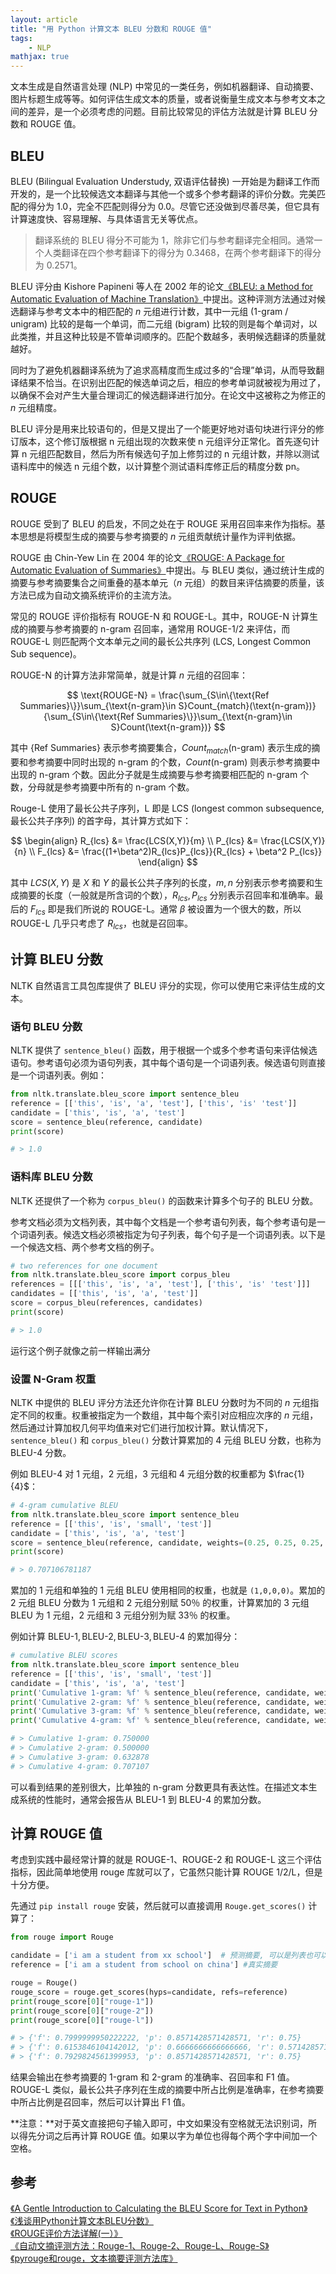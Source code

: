 ```yaml
---
layout: article
title: "用 Python 计算文本 BLEU 分数和 ROUGE 值"
tags:
    - NLP
mathjax: true
---
```


文本生成是自然语言处理 (NLP) 中常见的一类任务，例如机器翻译、自动摘要、图片标题生成等等。如何评估生成文本的质量，或者说衡量生成文本与参考文本之间的差异，是一个必须考虑的问题。目前比较常见的评估方法就是计算 $\text{BLEU}$ 分数和 $\text{ROUGE}$ 值。

## BLEU

$\text{BLEU}$ (Bilingual Evaluation Understudy, 双语评估替换) 一开始是为翻译工作而开发的，是一个比较候选文本翻译与其他一个或多个参考翻译的评价分数。完美匹配的得分为 $1.0$，完全不匹配则得分为 $0.0$。尽管它还没做到尽善尽美，但它具有计算速度快、容易理解、与具体语言无关等优点。

> 翻译系统的 $\text{BLEU}$ 得分不可能为 $1$，除非它们与参考翻译完全相同。通常一个人类翻译在四个参考翻译下的得分为 $0.3468$，在两个参考翻译下的得分为 $0.2571$。

$\text{BLEU}$ 评分由 Kishore Papineni 等人在 2002 年的论文[《BLEU: a Method for Automatic Evaluation of Machine Translation》](http://www.aclweb.org/anthology/P02-1040.pdf)中提出。这种评测方法通过对候选翻译与参考文本中的相匹配的 $n$ 元组进行计数，其中一元组 ($\text{1-gram}$ / $\text{unigram}$) 比较的是每一个单词，而二元组 ($\text{bigram}$) 比较的则是每个单词对，以此类推，并且这种比较是不管单词顺序的。匹配个数越多，表明候选翻译的质量就越好。

同时为了避免机器翻译系统为了追求高精度而生成过多的“合理”单词，从而导致翻译结果不恰当。在识别出匹配的候选单词之后，相应的参考单词就被视为用过了，以确保不会对产生大量合理词汇的候选翻译进行加分。在论文中这被称之为修正的 $n$ 元组精度。

BLEU 评分是用来比较语句的，但是又提出了一个能更好地对语句块进行评分的修订版本，这个修订版根据 n 元组出现的次数来使 n 元组评分正常化。首先逐句计算 n 元组匹配数目，然后为所有候选句子加上修剪过的 n 元组计数，并除以测试语料库中的候选 n 元组个数，以计算整个测试语料库修正后的精度分数 pn。

## ROUGE

$\text{ROUGE}$ 受到了 $\text{BLEU}$ 的启发，不同之处在于 $\text{ROUGE}$ 采用召回率来作为指标。基本思想是将模型生成的摘要与参考摘要的 $n$ 元组贡献统计量作为评判依据。

$\text{ROUGE}$ 由 Chin-Yew Lin 在 2004 年的论文[《ROUGE: A Package for Automatic Evaluation of Summaries》](https://www.aclweb.org/anthology/W04-1013.pdf)中提出。与 $\text{BLEU}$ 类似，通过统计生成的摘要与参考摘要集合之间重叠的基本单元（$n$ 元组）的数目来评估摘要的质量，该方法已成为自动文摘系统评价的主流方法。

常见的 $\text{ROUGE}$ 评价指标有 $\text{ROUGE-N}$ 和 $\text{ROUGE-L}$。其中，$\text{ROUGE-N}$ 计算生成的摘要与参考摘要的 $\text{n-gram}$ 召回率，通常用 $\text{ROUGE-1/2}$ 来评估，而 $\text{ROUGE-L}$ 则匹配两个文本单元之间的最长公共序列 (LCS, Longest Common Sub sequence)。

$\text{ROUGE-N}$ 的计算方法非常简单，就是计算 $n$ 元组的召回率：

$$
\text{ROUGE-N} = \frac{\sum_{S\in\{\text{Ref Summaries}\}}\sum_{\text{n-gram}\in S}Count_{match}(\text{n-gram})}{\sum_{S\in\{\text{Ref Summaries}\}}\sum_{\text{n-gram}\in S}Count(\text{n-gram})}
$$

其中 $\{\text{Ref Summaries}\}$ 表示参考摘要集合，$Count_{match}(\text{n-gram})$ 表示生成的摘要和参考摘要中同时出现的 $\text{n-gram}$ 的个数，$Count(\text{n-gram})$ 则表示参考摘要中出现的 $\text{n-gram}$ 个数。因此分子就是生成摘要与参考摘要相匹配的 $\text{n-gram}$ 个数，分母就是参考摘要中所有的 $\text{n-gram}$ 个数。

$\text{Rouge-L}$ 使用了最长公共子序列，L 即是 LCS (longest common subsequence, 最长公共子序列) 的首字母，其计算方式如下：

$$
\begin{align}
R_{lcs} &= \frac{LCS(X,Y)}{m} \\
P_{lcs} &= \frac{LCS(X,Y)}{n} \\
F_{lcs} &= \frac{(1+\beta^2)R_{lcs}P_{lcs}}{R_{lcs} + \beta^2 P_{lcs}}
\end{align}
$$

其中 $LCS(X,Y)$ 是 $X$ 和 $Y$ 的最长公共子序列的长度，$m,n$ 分别表示参考摘要和生成摘要的长度（一般就是所含词的个数），$R_{lcs},P_{lcs}$ 分别表示召回率和准确率。最后的 $F_{lcs}$ 即是我们所说的 $\text{ROUGE-L}$。通常 $\beta$ 被设置为一个很大的数，所以 $\text{ROUGE-L}$ 几乎只考虑了 $R_{lcs}$，也就是召回率。

## 计算 BLEU 分数

NLTK 自然语言工具包库提供了 $\text{BLEU}$ 评分的实现，你可以使用它来评估生成的文本。

### 语句 BLEU 分数

NLTK 提供了 `sentence_bleu()` 函数，用于根据一个或多个参考语句来评估候选语句。参考语句必须为语句列表，其中每个语句是一个词语列表。候选语句则直接是一个词语列表。例如：

```python
from nltk.translate.bleu_score import sentence_bleu
reference = [['this', 'is', 'a', 'test'], ['this', 'is' 'test']]
candidate = ['this', 'is', 'a', 'test']
score = sentence_bleu(reference, candidate)
print(score)

# > 1.0
```

### 语料库 BLEU 分数

NLTK 还提供了一个称为 `corpus_bleu()` 的函数来计算多个句子的 $\text{BLEU}$ 分数。

参考文档必须为文档列表，其中每个文档是一个参考语句列表，每个参考语句是一个词语列表。候选文档必须被指定为句子列表，每个句子是一个词语列表。以下是一个候选文档、两个参考文档的例子。

```python
# two references for one document
from nltk.translate.bleu_score import corpus_bleu
references = [[['this', 'is', 'a', 'test'], ['this', 'is' 'test']]]
candidates = [['this', 'is', 'a', 'test']]
score = corpus_bleu(references, candidates)
print(score)

# > 1.0
```

运行这个例子就像之前一样输出满分

### 设置 N-Gram 权重

NLTK 中提供的 $\text{BLEU}$ 评分方法还允许你在计算 $\text{BLEU}$ 分数时为不同的 $n$ 元组指定不同的权重。权重被指定为一个数组，其中每个索引对应相应次序的 $n$ 元组，然后通过计算加权几何平均值来对它们进行加权计算。默认情况下，`sentence_bleu()` 和 `corpus_bleu()` 分数计算累加的 4 元组 $\text{BLEU}$ 分数，也称为 $\text{BLEU-4}$ 分数。

例如 $\text{BLEU-4}$ 对 1 元组，2 元组，3 元组和 4 元组分数的权重都为 $\frac{1}{4}$：

```python
# 4-gram cumulative BLEU
from nltk.translate.bleu_score import sentence_bleu
reference = [['this', 'is', 'small', 'test']]
candidate = ['this', 'is', 'a', 'test']
score = sentence_bleu(reference, candidate, weights=(0.25, 0.25, 0.25, 0.25))
print(score)

# > 0.707106781187
```

累加的 1 元组和单独的 1 元组 $\text{BLEU}$ 使用相同的权重，也就是 `(1,0,0,0)`。累加的 2 元组 $\text{BLEU}$ 分数为 1 元组和 2 元组分别赋 $50％$ 的权重，计算累加的 3 元组 BLEU 为 1 元组，2 元组和 3 元组分别为赋 $33％$ 的权重。

例如计算 $\text{BLEU-1},\text{BLEU-2},\text{BLEU-3},\text{BLEU-4}$ 的累加得分：

```python
# cumulative BLEU scores
from nltk.translate.bleu_score import sentence_bleu
reference = [['this', 'is', 'small', 'test']]
candidate = ['this', 'is', 'a', 'test']
print('Cumulative 1-gram: %f' % sentence_bleu(reference, candidate, weights=(1, 0, 0, 0)))
print('Cumulative 2-gram: %f' % sentence_bleu(reference, candidate, weights=(0.5, 0.5, 0, 0)))
print('Cumulative 3-gram: %f' % sentence_bleu(reference, candidate, weights=(0.33, 0.33, 0.33, 0)))
print('Cumulative 4-gram: %f' % sentence_bleu(reference, candidate, weights=(0.25, 0.25, 0.25, 0.25)))

# > Cumulative 1-gram: 0.750000
# > Cumulative 2-gram: 0.500000
# > Cumulative 3-gram: 0.632878
# > Cumulative 4-gram: 0.707107
```

可以看到结果的差别很大，比单独的 $\text{n-gram}$ 分数更具有表达性。在描述文本生成系统的性能时，通常会报告从 $\text{BLEU-1}$ 到 $\text{BLEU-4}$ 的累加分数。

## 计算 ROUGE 值

考虑到实践中最经常计算的就是 $\text{ROUGE-1}$、$\text{ROUGE-2}$ 和 $\text{ROUGE-L}$ 这三个评估指标，因此简单地使用 rouge 库就可以了，它虽然只能计算 $\text{ROUGE 1/2/L}$，但是十分方便。

先通过 `pip install rouge` 安装，然后就可以直接调用 `Rouge.get_scores()` 计算了：

```python
from rouge import Rouge

candidate = ['i am a student from xx school']  # 预测摘要, 可以是列表也可以是句子
reference = ['i am a student from school on china'] #真实摘要

rouge = Rouge()
rouge_score = rouge.get_scores(hyps=candidate, refs=reference)
print(rouge_score[0]["rouge-1"])
print(rouge_score[0]["rouge-2"])
print(rouge_score[0]["rouge-l"])

# > {'f': 0.7999999950222222, 'p': 0.8571428571428571, 'r': 0.75}
# > {'f': 0.6153846104142012, 'p': 0.6666666666666666, 'r': 0.5714285714285714}
# > {'f': 0.7929824561399953, 'p': 0.8571428571428571, 'r': 0.75}
```

结果会输出在参考摘要的 $\text{1-gram}$ 和 $\text{2-gram}$ 的准确率、召回率和 F1 值。$\text{ROUGE-L}$ 类似，最长公共子序列在生成的摘要中所占比例是准确率，在参考摘要中所占比例是召回率，然后可以计算出 F1 值。

**注意：**对于英文直接把句子输入即可，中文如果没有空格就无法识别词，所以得先分词之后再计算 $\text{ROUGE}$ 值。如果以字为单位也得每个两个字中间加一个空格。

## 参考

[《A Gentle Introduction to Calculating the BLEU Score for Text in Python》](https://machinelearningmastery.com/calculate-bleu-score-for-text-python/)  
[《浅谈用Python计算文本BLEU分数》](https://cloud.tencent.com/developer/article/1042161)  
[《ROUGE评价方法详解(一）》](https://blog.csdn.net/lime1991/article/details/42521029)  
[《自动文摘评测方法：Rouge-1、Rouge-2、Rouge-L、Rouge-S》](https://blog.csdn.net/qq_25222361/article/details/78694617)  
[《pyrouge和rouge，文本摘要评测方法库》](https://www.jianshu.com/p/2d7c3a1fcbe3)

